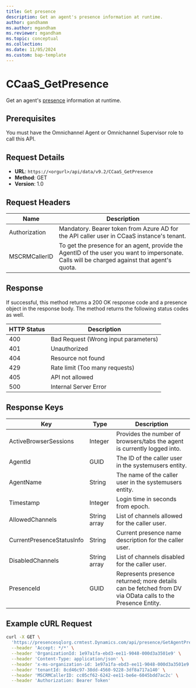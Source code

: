 ```yaml
---
title: Get presence
description: Get an agent's presence information at runtime.
author: gandhamm
ms.author: mgandham
ms.reviewer: mgandham
ms.topic: conceptual 
ms.collection: 
ms.date: 11/05/2024
ms.custom: bap-template 
---
```



# CCaaS_GetPresence 
Get an agent's [presence](/dynamics365/customer-service/use/oc-manage-presence-status?context=/dynamics365/contact-center/context/use-context) information at runtime.

## Prerequisites

You must have the Omnichannel Agent or Omnichannel Supervisor role to call this API.

## Request Details
- **URL**: `https://<orgurl>/api/data/v9.2/CCaaS_GetPresence`
- **Method**: GET
- **Version**: 1.0

## Request Headers

| Name           | Description                                                                                                      |
|-------------------|------------------------------------------------------------------------------------------------------------------|
| Authorization     | Mandatory. Bearer token from Azure AD for the API caller user in CCaaS instance's tenant.                        |
| MSCRMCallerID     | To get the presence for an agent, provide the AgentID of the user you want to impersonate. Calls will be charged against that agent's quota. |


## Response

If successful, this method returns a 200 OK response code and a presence object in the response body. The method returns the following status codes as well.

| HTTP Status | Description                        |
|-------------|---------------------------------------|
| 400         | Bad Request (Wrong input parameters)  |
| 401         | Unauthorized                          |
| 404         | Resource not found                    |
| 429         | Rate limit (Too many requests)        |
| 405         | API not allowed                       |
| 500         | Internal Server Error                 |

## Response Keys

| Key                        | Type          | Description                                                                 |
|----------------------------|---------------|-----------------------------------------------------------------------------|
| ActiveBrowserSessions      | Integer       | Provides the number of browsers/tabs the agent is currently logged into.    |
| AgentId                    | GUID          | The ID of the caller user in the systemusers entity.                        |
| AgentName                  | String        | The name of the caller user in the systemusers entity.                      |
| Timestamp                  | Integer       | Login time in seconds from epoch.                                           |
| AllowedChannels            | String array  | List of channels allowed for the caller user.                               |
| CurrentPresenceStatusInfo  | String        | Current presence name description for the caller user.                      |
| DisabledChannels           | String array  | List of channels disabled for the caller user.                              |
| PresenceId                 | GUID          | Represents presence returned; more details can be fetched from DV via OData calls to the Presence Entity. |

## Example cURL Request

```bash
curl -X GET \
  'https://presencesqlorg.crmtest.Dynamics.com/api/presence/GetAgentPresence/394382b6-a4d4-ee11-904c-00224808a166' \
  --header 'Accept: */*' \
  --header 'OrganizationId: 1e97a1fa-ebd3-ee11-9048-000d3a3501e9' \
  --header 'Content-Type: application/json' \
  --header 'x-ms-organization-id: 1e97a1fa-ebd3-ee11-9048-000d3a3501e9' \
  --header 'tenantId: 8cd46c97-38dd-4560-9228-3df8a717a140' \
  --header 'MSCRMCallerID: cc05cf62-6242-ee11-be6e-6045bdd7ac2c' \
  --header 'Authorization: Bearer Token'
```